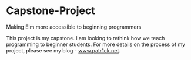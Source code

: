 # Capstone-Project
Making Elm more accessible to beginning programmers

This project is my capstone. I am looking to rethink how we teach programming to beginner students. For more details on the process of my project, please see my blog - www.patr1ck.net.
